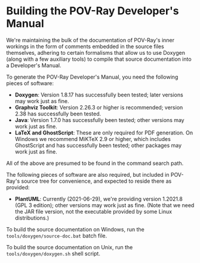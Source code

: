 Building the POV-Ray Developer's Manual
=======================================

We're maintaining the bulk of the documentation of POV-Ray's inner workings in the form of
comments embedded in the source files themselves, adhering to certain formalisms that allow us
to use Doxygen (along with a few auxiliary tools) to compile that source documentation into a
Developer's Manual.

To generate the POV-Ray Developer's Manual, you need the following pieces of software:

  - **Doxygen**: Version 1.8.17 has successfully been tested; later versions may work just as fine.
  - **Graphviz Toolkit**: Version 2.26.3 or higher is recommended; version 2.38 has successfully been tested.
  - **Java**: Version 1.7.0 has successfully been tested; other versions may work just as fine.
  - **LaTeX and GhostScript**: These are only required for PDF generation. On Windows we recommend MiKTeX 2.9 or higher,
    which includes GhostScript and has successfully been tested; other packages may work just as fine.

All of the above are presumed to be found in the command search path.

The following pieces of software are also required, but included in POV-Ray's source tree for convenience,
and expected to reside there as provided:

  - **PlantUML**: Currently (2021-06-29), we're providing version 1.2021.8 (GPL 3 edition); other
    versions may work just as fine. (Note that we need the JAR file version, not the executable
    provided by some Linux distributions.)

To build the source documentation on Windows, run the `tools/doxygen/source-doc.bat` batch file.

To build the source documentation on Unix, run the `tools/doxygen/doxygen.sh` shell script.
